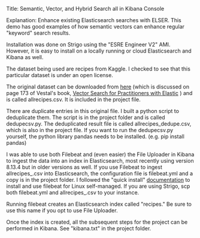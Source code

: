 Title: Semantic, Vector, and Hybrid Search all in Kibana Console

Explanation:  Enhance existing Elasticsearch searches with ELSER. This demo has good examples of how semantic vectors can enhance regular "keyword" search results.

Installation was done on Strigo using the "ESRE Engineer V2" AMI. However, it is easy to install on a locally running or cloud Elasticsearch and Kibana as well.

The dataset being used are recipes from Kaggle. I checked to see that this particular dataset is under an open license. 

The original dataset can be downloaded from [here](https://www.kaggle.com/datasets/nguyentuongquang/all-recipes)
(which is discussed on page 173 of Vestal's book, [Vector Search for Practitioners with Elastic](https://www.amazon.com/Vector-Search-Practitioners-Elastic-observability/dp/1805121022) ) and is called allrecipes.csv. It is included in the project file.


There are duplicate entries in this original file. I built a python script to deduplicate them.
The script is in the project folder and is called dedupecsv.py.  The deduplicated result file is called allrecipes_dedupe.csv, which is also in the project file.
If you want to run the dedupecsv.py yourself, the python library pandas needs to be installed. (e.g. pip install pandas)

I was able to use both Filebeat and (even easier) the File Uploader in Kibana to ingest the data into an index in Elasticsearch, most recently using version 8.13.4 but in older versions as well. If you use Filebeat to ingest allrecipes_.csv into Elasticsearch, the configuration file is filebeat.yml and a copy is in the project folder. I followed the "quick install" [documentation](https://www.elastic.co/guide/en/beats/filebeat/8.11/filebeat-installation-configuration.html) to install and use filebeat for Linux self-managed. 
If you are using Strigo,  scp  both filebeat.yml and allrecipes_.csv to your instance.

Running filebeat creates an Elasticsearch index called "recipes."  Be sure to use this name if you opt to use File Uploader.

Once the index is created, all the subsequent steps for the project can be performed in Kibana. See "kibana.txt" in the project folder.







